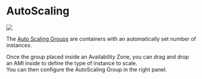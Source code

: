 # AutoScaling


![](https://raw.githubusercontent.com/VisualOps/book-image/master/ide_stack_autoscaling.png)

The [Auto Scaling Groups](http://aws.amazon.com/autoscaling/) are containers with an automatically set number of instances.

Once the group placed inside an Availability Zone, you can drag and drop an AMI inside to define the type of instance to scale.<br />
You can then configure the AutoScaling Group in the right panel.
